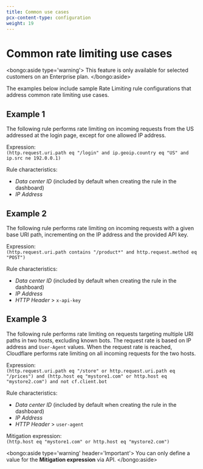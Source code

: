 ```yaml
---
title: Common use cases
pcx-content-type: configuration
weight: 19
---
```


# Common rate limiting use cases

<bongo:aside type='warning'>
This feature is only available for selected customers on an Enterprise plan.
</bongo:aside>

The examples below include sample Rate Limiting rule configurations that address common rate limiting use cases.

## Example 1

The following rule performs rate limiting on incoming requests from the US addressed at the login page, except for one allowed IP address.

<Example>

Expression:<br />
`(http.request.uri.path eq "/login" and ip.geoip.country eq "US" and ip.src ne 192.0.0.1)`

Rule characteristics:

- _Data center ID_ (included by default when creating the rule in the dashboard)
- _IP Address_

</Example>

## Example 2

The following rule performs rate limiting on incoming requests with a given base URI path, incrementing on the IP address and the provided API key.

<Example>

Expression:<br />
`(http.request.uri.path contains "/product*" and http.request.method eq "POST")`

Rule characteristics:

- _Data center ID_ (included by default when creating the rule in the dashboard)
- _IP Address_
- _HTTP Header_ > `x-api-key`

</Example>

## Example 3

The following rule performs rate limiting on requests targeting multiple URI paths in two hosts, excluding known bots. The request rate is based on IP address and `User-Agent` values. When the request rate is reached, Cloudflare performs rate limiting on all incoming requests for the two hosts.

<Example>

Expression:<br />
`(http.request.uri.path eq "/store" or http.request.uri.path eq "/prices") and (http.host eq "mystore1.com" or http.host eq "mystore2.com") and not cf.client.bot`

Rule characteristics:

- _Data center ID_ (included by default when creating the rule in the dashboard)
- _IP Address_
- _HTTP Header_ > `user-agent`

Mitigation expression:<br/>
`(http.host eq "mystore1.com" or http.host eq "mystore2.com")`

</Example>

<bongo:aside type='warning' header='Important'>
You can only define a value for the **Mitigation expression** via API.
</bongo:aside>
